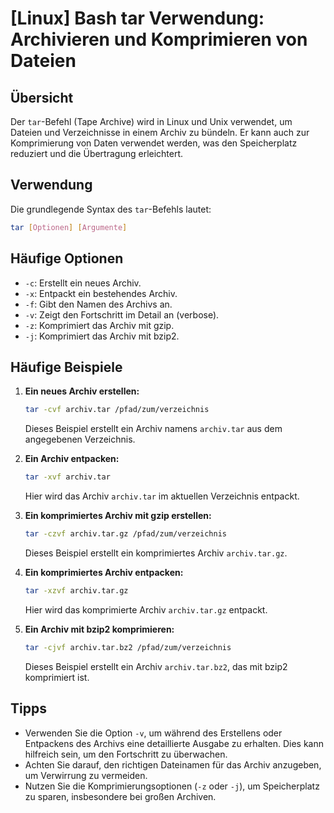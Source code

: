 # [Linux] Bash tar Verwendung: Archivieren und Komprimieren von Dateien

## Übersicht
Der `tar`-Befehl (Tape Archive) wird in Linux und Unix verwendet, um Dateien und Verzeichnisse in einem Archiv zu bündeln. Er kann auch zur Komprimierung von Daten verwendet werden, was den Speicherplatz reduziert und die Übertragung erleichtert.

## Verwendung
Die grundlegende Syntax des `tar`-Befehls lautet:

```bash
tar [Optionen] [Argumente]
```

## Häufige Optionen
- `-c`: Erstellt ein neues Archiv.
- `-x`: Entpackt ein bestehendes Archiv.
- `-f`: Gibt den Namen des Archivs an.
- `-v`: Zeigt den Fortschritt im Detail an (verbose).
- `-z`: Komprimiert das Archiv mit gzip.
- `-j`: Komprimiert das Archiv mit bzip2.

## Häufige Beispiele
1. **Ein neues Archiv erstellen:**
   ```bash
   tar -cvf archiv.tar /pfad/zum/verzeichnis
   ```
   Dieses Beispiel erstellt ein Archiv namens `archiv.tar` aus dem angegebenen Verzeichnis.

2. **Ein Archiv entpacken:**
   ```bash
   tar -xvf archiv.tar
   ```
   Hier wird das Archiv `archiv.tar` im aktuellen Verzeichnis entpackt.

3. **Ein komprimiertes Archiv mit gzip erstellen:**
   ```bash
   tar -czvf archiv.tar.gz /pfad/zum/verzeichnis
   ```
   Dieses Beispiel erstellt ein komprimiertes Archiv `archiv.tar.gz`.

4. **Ein komprimiertes Archiv entpacken:**
   ```bash
   tar -xzvf archiv.tar.gz
   ```
   Hier wird das komprimierte Archiv `archiv.tar.gz` entpackt.

5. **Ein Archiv mit bzip2 komprimieren:**
   ```bash
   tar -cjvf archiv.tar.bz2 /pfad/zum/verzeichnis
   ```
   Dieses Beispiel erstellt ein Archiv `archiv.tar.bz2`, das mit bzip2 komprimiert ist.

## Tipps
- Verwenden Sie die Option `-v`, um während des Erstellens oder Entpackens des Archivs eine detaillierte Ausgabe zu erhalten. Dies kann hilfreich sein, um den Fortschritt zu überwachen.
- Achten Sie darauf, den richtigen Dateinamen für das Archiv anzugeben, um Verwirrung zu vermeiden.
- Nutzen Sie die Komprimierungsoptionen (`-z` oder `-j`), um Speicherplatz zu sparen, insbesondere bei großen Archiven.